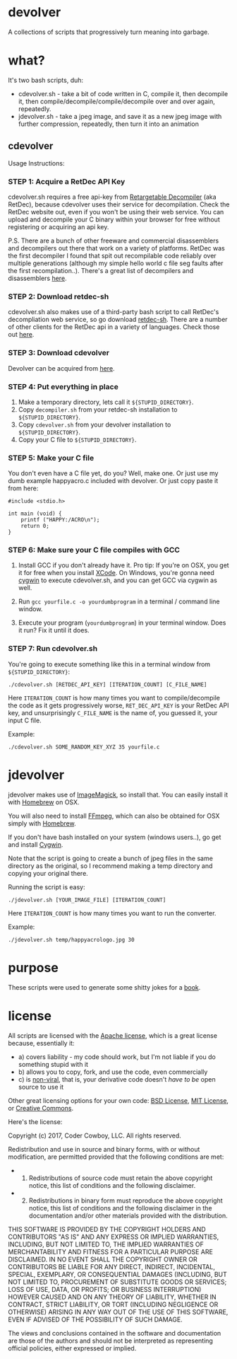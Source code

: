 # devolver

A collections of scripts that progressively turn meaning into garbage.

# what?

It's two bash scripts, duh: 

 - cdevolver.sh - take a bit of code written in C, compile it, then decompile it, then compile/decompile/compile/decompile over and over again, repeatedly.
 - jdevolver.sh - take a jpeg image, and save it as a new jpeg image with further compression, repeatedly, then turn it into an animation

## cdevolver

Usage Instructions:

### STEP 1: Acquire a RetDec API Key

cdevolver.sh requires a free api-key from [Retargetable Decompiler](https://retdec.com/) (aka RetDec), because cdevolver uses their service for decompilation. Check the RetDec website out, even if you won't be using their web service. You can upload and decompile your C binary within your browser for free without registering or acquiring an api key.

P.S. There are a bunch of other freeware and commercial disassemblers and decompilers out there that work on a variety of platforms. RetDec was the first decompiler I found that spit out recompilable code reliably over multiple generations (although my simple hello world c file seg faults after the first recompilation..). There's a great list of decompilers and disassemblers [here](https://en.wikibooks.org/wiki/X86_Disassembly/Disassemblers_and_Decompilers). 

### STEP 2: Download retdec-sh

cdevolver.sh also makes use of a third-party bash script to call RetDec's decompliation web service, so go download [retdec-sh](https://github.com/s3rvac/retdec-sh). There are a number of other clients for the RetDec api in a variety of languages. Check those out [here](https://retdec.com/api/).

### STEP 3: Download cdevolver

Devolver can be acquired from [here](https://github.com/happyacro/devolver). 

### STEP 4: Put everything in place

1. Make a temporary directory, lets call it `${STUPID_DIRECTORY}`.
2. Copy `decompiler.sh` from your retdec-sh installation to `${STUPID_DIRECTORY}`.
3. Copy `cdevolver.sh` from your devolver installation to `${STUPID_DIRECTORY}`. 
4. Copy your C file to `${STUPID_DIRECTORY}`.

### STEP 5: Make your C file

You don't even have a C file yet, do you? Well, make one. Or just use my dumb example happyacro.c included with devolver. Or just copy paste it from here:

	#include <stdio.h>

	int main (void) {
  		printf ("HAPPY:/ACRO\n");
  		return 0;
	}

### STEP 6: Make sure your C file compiles with GCC

1. Install GCC if you don't already have it. Pro tip: If you're on OSX, you get it for free when you install [XCode](https://stackoverflow.com/questions/9353444/how-to-use-install-gcc-on-mac-os-x-10-8-xcode-4-4). On Windows, you're gonna need [cygwin](http://preshing.com/20141108/how-to-install-the-latest-gcc-on-windows/) to execute cdevolver.sh, and you can get GCC via cygwin as well. 

2. Run `gcc yourfile.c -o yourdumbprogram` in a terminal / command line window.

3. Execute your program (`yourdumbprogram`) in your terminal window. Does it run? Fix it until it does.

### STEP 7: Run cdevolver.sh

You're going to execute something like this in a terminal window from `${STUPID_DIRECTORY}`: 

	./cdevolver.sh [RETDEC_API_KEY] [ITERATION_COUNT] [C_FILE_NAME]

Here `ITERATION_COUNT` is how many times you want to compile/decompile the code as it gets progressively worse, `RET_DEC_API_KEY` is your RetDec API key, and unsurprisingly `C_FILE_NAME` is the name of, you guessed it, your input C file.

Example:

	./cdevolver.sh SOME_RANDOM_KEY_XYZ 35 yourfile.c

# jdevolver

jdevolver makes use of [ImageMagick](https://www.imagemagick.org/script/index.php), so install that. You can easily install it with [Homebrew](https://brew.sh/) on OSX. 

You will also need to install [FFmpeg](https://www.ffmpeg.org/), which can also be obtained for OSX simply with [Homebrew](https://brew.sh/).

If you don't have bash installed on your system (windows users..), go get and install [Cygwin](http://im.snibgo.com/cygwin.htm).

Note that the script is going to create a bunch of jpeg files in the same directory as the original, so I recommend making a temp directory and copying your original there.

Running the script is easy: 

	./jdevolver.sh [YOUR_IMAGE_FILE] [ITERATION_COUNT]

Here `ITERATION_COUNT` is how many times you want to run the converter.

Example: 

	./jdevolver.sh temp/happyacrologo.jpg 30

# purpose

These scripts were used to generate some shitty jokes for a [book](http://www.happyacro.com).

# license

All scripts are licensed with the [Apache license](http://en.wikipedia.org/wiki/Apache_license), which is a great license because, essentially it:

* a) covers liability - my code should work, but I'm not liable if you do something stupid with it
* b) allows you to copy, fork, and use the code, even commercially
* c) is [non-viral](http://en.wikipedia.org/wiki/Viral_license), that is, your derivative code doesn't *have to be* open source to use it

Other great licensing options for your own code: [BSD License](https://en.wikipedia.org/wiki/BSD_licenses), [MIT License](https://en.wikipedia.org/wiki/MIT_License), or [Creative Commons](https://en.wikipedia.org/wiki/Creative_Commons_license).

Here's the license:

Copyright (c) 2017, Coder Cowboy, LLC. All rights reserved.

Redistribution and use in source and binary forms, with or without
modification, are permitted provided that the following conditions are met:
* 1. Redistributions of source code must retain the above copyright notice, this
list of conditions and the following disclaimer.
* 2. Redistributions in binary form must reproduce the above copyright notice,
this list of conditions and the following disclaimer in the documentation
and/or other materials provided with the distribution.
  
THIS SOFTWARE IS PROVIDED BY THE COPYRIGHT HOLDERS AND CONTRIBUTORS "AS IS" AND
ANY EXPRESS OR IMPLIED WARRANTIES, INCLUDING, BUT NOT LIMITED TO, THE IMPLIED
WARRANTIES OF MERCHANTABILITY AND FITNESS FOR A PARTICULAR PURPOSE ARE
DISCLAIMED. IN NO EVENT SHALL THE COPYRIGHT OWNER OR CONTRIBUTORS BE LIABLE FOR
ANY DIRECT, INDIRECT, INCIDENTAL, SPECIAL, EXEMPLARY, OR CONSEQUENTIAL DAMAGES
(INCLUDING, BUT NOT LIMITED TO, PROCUREMENT OF SUBSTITUTE GOODS OR SERVICES;
LOSS OF USE, DATA, OR PROFITS; OR BUSINESS INTERRUPTION) HOWEVER CAUSED AND
ON ANY THEORY OF LIABILITY, WHETHER IN CONTRACT, STRICT LIABILITY, OR TORT
(INCLUDING NEGLIGENCE OR OTHERWISE) ARISING IN ANY WAY OUT OF THE USE OF THIS
SOFTWARE, EVEN IF ADVISED OF THE POSSIBILITY OF SUCH DAMAGE.
  
The views and conclusions contained in the software and documentation are those
of the authors and should not be interpreted as representing official policies,
either expressed or implied.

